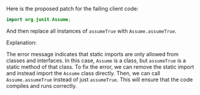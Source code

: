 Here is the proposed patch for the failing client code:

```java
import org.junit.Assume;
```

And then replace all instances of `assumeTrue` with `Assume.assumeTrue`.

Explanation:

The error message indicates that static imports are only allowed from classes and interfaces. In this case, `Assume` is a class, but `assumeTrue` is a static method of that class. To fix the error, we can remove the static import and instead import the `Assume` class directly. Then, we can call `Assume.assumeTrue` instead of just `assumeTrue`. This will ensure that the code compiles and runs correctly.